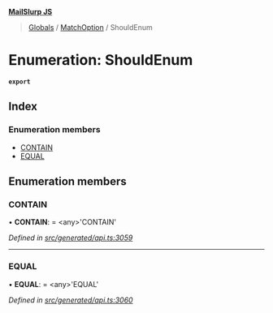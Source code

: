 **[MailSlurp JS](../README.md)**

> [Globals](../README.md) / [MatchOption](../modules/matchoption.md) / ShouldEnum

# Enumeration: ShouldEnum

**`export`** 

## Index

### Enumeration members

* [CONTAIN](matchoption.shouldenum.md#contain)
* [EQUAL](matchoption.shouldenum.md#equal)

## Enumeration members

### CONTAIN

•  **CONTAIN**:  = \<any>'CONTAIN'

*Defined in [src/generated/api.ts:3059](https://github.com/mailslurp/mailslurp-client/blob/c5e5f20/src/generated/api.ts#L3059)*

___

### EQUAL

•  **EQUAL**:  = \<any>'EQUAL'

*Defined in [src/generated/api.ts:3060](https://github.com/mailslurp/mailslurp-client/blob/c5e5f20/src/generated/api.ts#L3060)*
